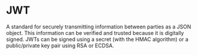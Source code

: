 # JWT

A standard for securely transmitting information between parties as a JSON object. This information can be verified and trusted because it is digitally signed.
JWTs can be signed using a secret (with the HMAC algorithm) or a public/private key pair using RSA or ECDSA.
